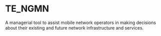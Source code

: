 # TE_NGMN
A managerial tool to assist mobile network operators in making decisions about their existing and future network infrastructure and services.
